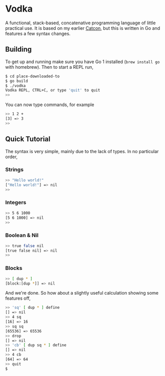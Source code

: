 # Vodka

A functional, stack-based, concatenative programming language of little
practical use. It is based on my earlier [Catcon][cc], but this is written in Go
and features a few syntax changes.


## Building

To get up and running make sure you have Go 1 installed (`brew install go` with
homebrew). Then to start a REPL run,

``` bash
$ cd place-downloaded-to
$ go build
$ ./vodka
Vodka REPL, CTRL+C, or type 'quit' to quit
>>
```

You can now type commands, for example

``` bash
>> 1 2 +
[3] => 3
>>
```


## Quick Tutorial

The syntax is very simple, mainly due to the lack of types. In no particular
order,

### Strings

``` bash
>> "Hello world!"
["Hello world!"] => nil
>>
```

### Integers

``` bash
>> 5 6 1000
[5 6 1000] => nil
>>
```

### Boolean & Nil

``` bash
>> true false nil
[true false nil] => nil
>>
```

### Blocks

``` bash
>> [ dup * ]
[block:[dup *]] => nil
```

And we're done. So how about a slightly useful calculation showing some features
off,

``` bash
>> 'sq' [ dup * ] define
[] => nil
>> 4 sq
[16] => 16
>> sq sq
[65536] => 65536
>> drop
[] => nil
>> 'cb' [ dup sq * ] define
[] => nil
>> 4 cb
[64] => 64
>> quit
$
```

[cc]: http://github.com/hawx/catcon

